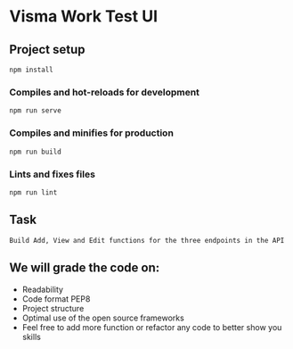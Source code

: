 # Visma Work Test UI

## Project setup

```
npm install
```

### Compiles and hot-reloads for development

```
npm run serve
```

### Compiles and minifies for production

```
npm run build
```

### Lints and fixes files

```
npm run lint
```

## Task

    Build Add, View and Edit functions for the three endpoints in the API 

## We will grade the code on:

- Readability
- Code format PEP8
- Project structure
- Optimal use of the open source frameworks 
- Feel free to add more function or refactor any code to better show you skills
